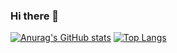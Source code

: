 ### Hi there 👋

<!--
**ujnana/ujnana** is a ✨ _special_ ✨ repository because its `README.md` (this file) appears on your GitHub profile.

Here are some ideas to get you started:

- 🔭 I’m currently working on ...
- 🌱 I’m currently learning ...
- 👯 I’m looking to collaborate on ...
- 🤔 I’m looking for help with ...
- 💬 Ask me about ...
- 📫 How to reach me: ...
- 😄 Pronouns: ...
- ⚡ Fun fact: ...
-->

[![Anurag's GitHub stats](https://github-readme-stats.vercel.app/api?username=ujnana)](https://github.com/anuraghazra/github-readme-stats)
[![Top Langs](https://github-readme-stats.vercel.app/api/top-langs/?username=ujnana)](https://github.com/anuraghazra/github-readme-stats)
